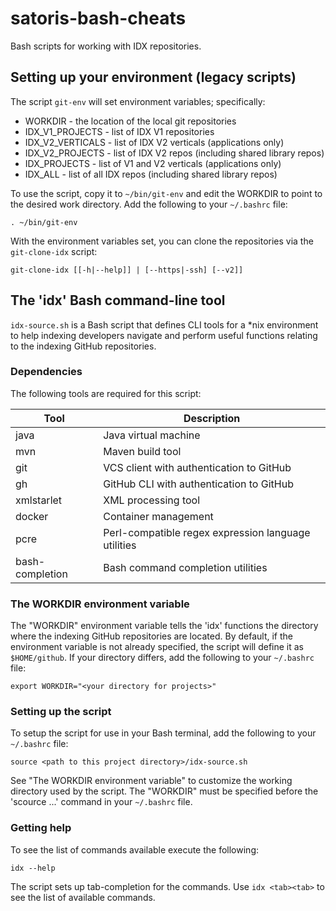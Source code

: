 # satoris-bash-cheats
Bash scripts for working with IDX repositories.

## Setting up your environment (legacy scripts)
The script `git-env` will set environment variables; specifically:
* WORKDIR - the location of the local git repositories
* IDX_V1_PROJECTS - list of IDX V1 repositories
* IDX_V2_VERTICALS - list of IDX V2 verticals (applications only)
* IDX_V2_PROJECTS - list of IDX V2 repos (including shared library repos)
* IDX_PROJECTS - list of V1 and V2 verticals (applications only)
* IDX_ALL - list of all IDX repos (including shared library repos)

To use the script, copy it to `~/bin/git-env` and edit the WORKDIR to point to the desired work directory. Add the following to your `~/.bashrc` file:
```
. ~/bin/git-env
```
With the environment variables set, you can clone the repositories via the `git-clone-idx` script:
```
git-clone-idx [[-h|--help]] | [--https|-ssh] [--v2]]
```

## The 'idx' Bash command-line tool

`idx-source.sh` is a Bash script that defines CLI tools for a *nix environment to help indexing developers navigate and perform useful functions
relating to the indexing GitHub repositories.

### Dependencies

The following tools are required for this script:

Tool | Description
---- | -----------
java | Java virtual machine
mvn | Maven build tool
git | VCS client with authentication to GitHub
gh | GitHub CLI with authentication to GitHub
xmlstarlet | XML processing tool
docker | Container management
pcre | Perl-compatible regex expression language utilities
bash-completion | Bash command completion utilities

### The WORKDIR environment variable

The "WORKDIR" environment variable tells the 'idx' functions the directory where the indexing GitHub repositories are located. 
By default, if the environment variable is not already specified, the script will define it as `$HOME/github`. If your directory 
differs, add the following to your `~/.bashrc` file:

```
export WORKDIR="<your directory for projects>"
```

### Setting up the script

To setup the script for use in your Bash terminal, add the following to your `~/.bashrc` file:

```
source <path to this project directory>/idx-source.sh
```

See "The WORKDIR environment variable" to customize the working directory used by the script. The "WORKDIR" must be specified before the 'scource ...' command
in your `~/.bashrc` file.

### Getting help

To see the list of commands available execute the following:

```
idx --help
```

The script sets up tab-completion for the commands. Use `idx <tab><tab>` to see the list of available commands. 
